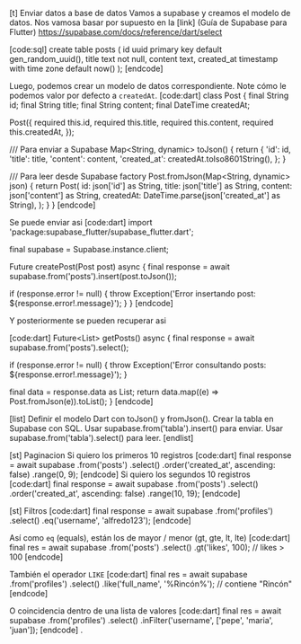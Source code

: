 [t] Enviar datos a base de datos
Vamos a supabase y creamos el modelo de datos. Nos vamosa basar por supuesto en la [link] (Guía de Supabase para Flutter) https://supabase.com/docs/reference/dart/select

[code:sql]
create table posts (
  id uuid primary key default gen_random_uuid(),
  title text not null,
  content text,
  created_at timestamp with time zone default now()
);
[endcode]

Luego, podemos crear un modelo de datos correspondiente. Note cómo le podemos valor por defecto a `createdAt`.
[code:dart]
class Post {
  final String id;
  final String title;
  final String content;
  final DateTime createdAt;

  Post({
    required this.id,
    required this.title,
    required this.content,
    required this.createdAt,
  });

  /// Para enviar a Supabase
  Map<String, dynamic> toJson() {
    return {
      'id': id,
      'title': title,
      'content': content,
      'created_at': createdAt.toIso8601String(),
    };
  }

  /// Para leer desde Supabase
  factory Post.fromJson(Map<String, dynamic> json) {
    return Post(
      id: json['id'] as String,
      title: json['title'] as String,
      content: json['content'] as String,
      createdAt: DateTime.parse(json['created_at'] as String),
    );
  }
}
[endcode]


Se puede enviar asi
[code:dart]
import 'package:supabase_flutter/supabase_flutter.dart';

final supabase = Supabase.instance.client;

Future<void> createPost(Post post) async {
  final response = await supabase.from('posts').insert(post.toJson());

  if (response.error != null) {
    throw Exception('Error insertando post: ${response.error!.message}');
  }
}
[endcode]

Y posteriormente se pueden recuperar asi

[code:dart]
Future<List<Post>> getPosts() async {
  final response = await supabase.from('posts').select();

  if (response.error != null) {
    throw Exception('Error consultando posts: ${response.error!.message}');
  }
  
  final data = response.data as List;
  return data.map((e) => Post.fromJson(e)).toList();
}
[endcode]

[list]
Definir el modelo Dart con toJson() y fromJson().
Crear la tabla en Supabase con SQL.
Usar supabase.from('tabla').insert() para enviar.
Usar supabase.from('tabla').select() para leer.
[endlist]

[st] Paginacion
Si quiero los primeros 10 registros
[code:dart]
final response = await supabase
    .from('posts')
    .select()
    .order('created_at', ascending: false)
    .range(0, 9);
[endcode]
Si quiero los segundos 10 registros
[code:dart]
final response = await supabase
    .from('posts')
    .select()
    .order('created_at', ascending: false)
    .range(10, 19);
[endcode]

[st] Filtros
[code:dart]
final response = await supabase
    .from('profiles')
    .select()
    .eq('username', 'alfredo123');
[endcode]

Así como `eq` (equals), están los de mayor / menor (gt, gte, lt, lte)
[code:dart]
final res = await supabase
    .from('posts')
    .select()
    .gt('likes', 100); // likes > 100
[endcode]

También el operador `LIKE`
[code:dart]
final res = await supabase
    .from('profiles')
    .select()
    .like('full_name', '%Rincón%'); // contiene "Rincón"
[endcode]

O coincidencia dentro de una lista de valores
[code:dart]
final res = await supabase
    .from('profiles')
    .select()
    .inFilter('username', ['pepe', 'maria', 'juan']);
[endcode]
.
